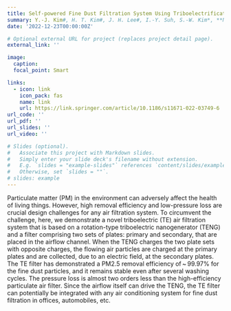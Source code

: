 ```yaml
---
title: Self-powered Fine Dust Filtration System Using Triboelectrification Induced Electric Field
summary: Y.-J. Kim#, H. T. Kim#, J. H. Lee#, I.-Y. Suh, S.-W. Kim*, **Nanoscale Research Letters** 17, 1-9 (2022)
date: '2022-12-23T00:00:00Z'

# Optional external URL for project (replaces project detail page).
external_link: ''

image:
  caption:   
  focal_point: Smart

links:
  - icon: link
    icon_pack: fas
    name: link
    url: https://link.springer.com/article/10.1186/s11671-022-03749-6
url_code: ''
url_pdf: ''
url_slides: ''
url_video: ''

# Slides (optional).
#   Associate this project with Markdown slides.
#   Simply enter your slide deck's filename without extension.
#   E.g. `slides = "example-slides"` references `content/slides/example-slides.md`.
#   Otherwise, set `slides = ""`.
# slides: example
---
```


Particulate matter (PM) in the environment can adversely affect the health of living things. However, high removal efficiency and low-pressure loss are crucial design challenges for any air filtration system. To circumvent the challenge, here, we demonstrate a novel triboelectric (TE) air filtration system that is based on a rotation-type triboelectric nanogenerator (TENG) and a filter comprising two sets of plates: primary and secondary, that are placed in the airflow channel. When the TENG charges the two plate sets with opposite charges, the flowing air particles are charged at the primary plates and are collected, due to an electric field, at the secondary plates. The TE filter has demonstrated a PM2.5 removal efficiency of ~ 99.97% for the fine dust particles, and it remains stable even after several washing cycles. The pressure loss is almost two orders less than the high-efficiency particulate air filter. Since the airflow itself can drive the TENG, the TE filter can potentially be integrated with any air conditioning system for fine dust filtration in offices, automobiles, etc.
